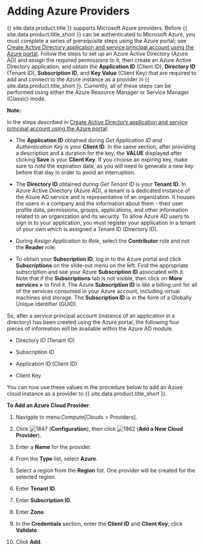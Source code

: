 # Adding Azure Providers

{{ site.data.product.title }} supports Microsoft Azure providers. Before
{{ site.data.product.title_short }} can be authenticated to Microsoft Azure, you must
complete a series of prerequisite steps using the Azure portal; see
[Create Active Directory application and service principal account using
the Azure
portal](https://azure.microsoft.com/en-us/documentation/articles/resource-group-create-service-principal-portal/).
Follow the steps to set up an Azure Active Directory (Azure AD) and
assign the required permissions to it, then create an Azure Active
Directory application, and obtain the **Application ID** (Client ID),
**Directory ID** (Tenant ID), **Subscription ID**, and **Key Value**
(Client Key) that are required to add and connect to the Azure instance
as a provider in {{ site.data.product.title_short }}. Currently, all of these steps
can be performed using either the Azure Resource Manager or Service
Manager (Classic) mode.

**Note:**

In the steps described in [Create Active Directory application and
service principal account using the Azure
portal](https://azure.microsoft.com/en-us/documentation/articles/resource-group-create-service-principal-portal/):

  - The **Application ID** obtained during *Get Application ID and
    Authentication Key* is your **Client ID**. In the same section,
    after providing a description and a duration for the key, the
    **VALUE** displayed after clicking **Save** is your **Client Key**.
    If you choose an expiring key, make sure to note the expiration
    date, as you will need to generate a new key before that day in
    order to avoid an interruption.

  - The **Directory ID** obtained during *Get Tenant ID* is your
    **Tenant ID**. In Azure Active Directory (Azure AD), a tenant is a
    dedicated instance of the Azure AD service and is representative of
    an organization. It houses the users in a company and the
    information about them - their user profile data, permissions,
    groups, applications, and other information related to an
    organization and its security. To allow Azure AD users to sign in to
    your application, you must register your application in a tenant of
    your own which is assigned a Tenant ID (Directory ID).

  - During *Assign Application to Role*, select the **Contributor** role
    and not the **Reader** role.

  - To obtain your **Subscription ID**, log in to the Azure portal and
    click **Subscriptions** on the slide-out menu on the left. Find the
    appropriate subscription and see your Azure **Subscription ID**
    associated with it. Note that if the **Subscriptions** tab is not
    visible, then click on **More services \>** to find it. The Azure
    **Subscription ID** is like a billing unit for all of the services
    consumed in your Azure account, including virtual machines and
    storage. The **Subscription ID** is in the form of a Globally Unique
    Identifier (GUID).

</div>

So, after a service principal account (instance of an application in a
directory) has been created using the Azure portal, the following four
pieces of information will be available within the Azure AD module.

  - Directory ID (Tenant ID)

  - Subscription ID

  - Application ID (Client ID)

  - Client Key

You can now use these values in the procedure below to add an Azure
cloud instance as a provider to {{ site.data.product.title_short }}.

**To Add an Azure Cloud Provider**:

1.  Navigate to menu:Compute\[Clouds \> Providers\].

2.  Click ![1847](../images/1847.png) (**Configuration**), then click
    ![1862](../images/1862.png) (**Add a New Cloud Provider**).

3.  Enter a **Name** for the provider.

4.  From the **Type** list, select **Azure**.

5.  Select a region from the **Region** list. One provider will be
    created for the selected region.

6.  Enter **Tenant ID**.

7.  Enter **Subscription ID**.

8.  Enter **Zone**.

9.  In the **Credentials** section, enter the **Client ID** and **Client
    Key**; click **Validate**.

10. Click **Add**.
